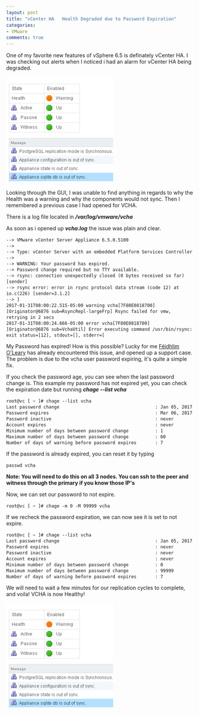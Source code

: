 ```yaml
---
layout: post
title: "vCenter HA   Health Degraded due to Password Expiration"
categories:
- VMware
comments: true
---
```

One of my favorite new features of vSphere 6.5 is definately vCenter HA. I was checking out alerts when I noticed i had an alarm for vCenter HA being degraded.

![](/images/vchaerror1.png)

Looking through the GUI, I was unable to find anything in regards to why the Health was a warning and why the components would not sync. Then I remembered a previous case I had opened for VCHA. 

There is a log file located in ***/var/log/vmware/vcha***

As soon as i opened up ***vcha.log*** the issue was plain and clear.

```
--> VMware vCenter Server Appliance 6.5.0.5100
-->
--> Type: vCenter Server with an embedded Platform Services Controller
-->
--> WARNING: Your password has expired.
--> Password change required but no TTY available.
--> rsync: connection unexpectedly closed (0 bytes received so far) [sender]
--> rsync error: error in rsync protocol data stream (code 12) at io.c(226) [sender=3.1.2]
--> ]
2017-01-31T08:00:22.515-05:00 warning vcha[7F80E0818700] [Originator@6876 sub=RsyncRepl-largeFrp] Rsync failed for vmw, retrying in 2 secs
2017-01-31T08:00:24.666-05:00 error vcha[7F80E0818700] [Originator@6876 sub=VchaUtil] Error executing command /usr/bin/rsync: exit status=[12], stdout=[], stderr=[
```

My Password has expired! How is this possible? Lucky for me [Féidhlim O'Leary](https://haveyoutriedreinstalling.com/2017/01/16/caution-vcha-user-password/) has already encountered this issue, and opened up a support case. The problem is due to the vcha user password expiring, it's quite a simple fix.

If you check the password age, you can see when the last password change is. This example my password has not expired yet, you can check the expiration date but running ***chage --list vcha***

```
root@vc [ ~ ]# chage --list vcha
Last password change                                    : Jan 05, 2017
Password expires                                        : Mar 06, 2017
Password inactive                                       : never
Account expires                                         : never
Minimum number of days between password change          : 1
Maximum number of days between password change          : 60
Number of days of warning before password expires       : 7
```
If the password is already expired, you can reset it by typing

```
passwd vcha
```

**Note: You will need to do this on all 3 nodes. You can ssh to the peer and witness through the primary if you know those IP's**

Now, we can set our password to not expire.

```
root@vc [ ~ ]# chage -m 0 -M 99999 vcha
```

If we recheck the password expiration, we can now see it is set to not expire.

```
root@vc [ ~ ]# chage --list vcha
Last password change                                    : Jan 05, 2017
Password expires                                        : never
Password inactive                                       : never
Account expires                                         : never
Minimum number of days between password change          : 0
Maximum number of days between password change          : 99999
Number of days of warning before password expires       : 7
```

We will need to wait a few minutes for our replication cycles to complete, and voila! VCHA is now Healthy!

![](/images/vchaerror1.png)
